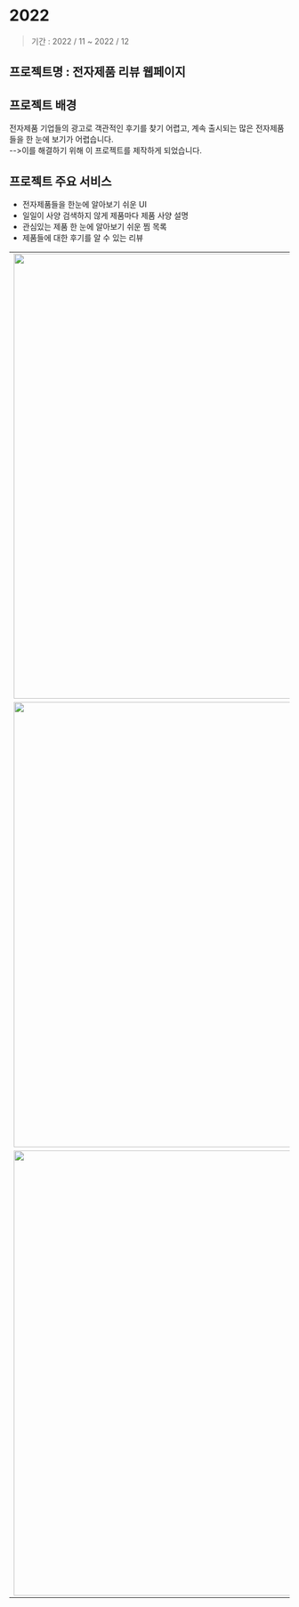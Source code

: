 # 2022 
> 기간 : 2022 / 11  ~ 2022 / 12

## 프로젝트명 : 전자제품 리뷰 웹페이지


## 프로젝트 배경
전자제품 기업들의 광고로 객관적인 후기를 찾기 어렵고, 계속 출시되는 많은 전자제품들을 한 눈에 보기가 어렵습니다.<br>
-->이를 해결하기 위해 이 프로젝트를 제작하게 되었습니다.

## 프로젝트 주요 서비스
- 전자제품들을 한눈에 알아보기 쉬운 UI
- 일일이 사양 검색하지 않게 제품마다 제품 사양 설명
- 관심있는 제품 한 눈에 알아보기 쉬운 찜 목록
- 제품들에 대한 후기를 알 수 있는 리뷰


<table align="center">
<tr>
<td><img src = "https://user-images.githubusercontent.com/93712785/215818454-3c407c76-d934-412c-b9bb-ab4174f4e941.png" width = "800" hight = "400"/>
<td><img src = "https://user-images.githubusercontent.com/93712785/215818704-fe8da417-7b75-49c4-aade-90f584ce07ba.png" width = "800" hight = "400"/>
<tr>
<tr>
<td><img src = "https://user-images.githubusercontent.com/93712785/215818846-49337ef3-1192-426e-ac4f-f6516bbcfc4b.png" width = "800" hight = "400"/>
<td><img src = "https://user-images.githubusercontent.com/93712785/215818915-12dbcbe0-17b8-476a-95c7-1dfc3639b51c.png" width = "800" hight = "400"/>
<tr>
<tr>
<td><img src = "https://user-images.githubusercontent.com/93712785/215818996-b8f1b8c3-d02c-44b8-a109-f0fa71e443b6.png" width = "800" hight = "400"/>
<td><img src = "https://user-images.githubusercontent.com/93712785/215819073-ea793e9b-f424-445f-9939-be2f38c56f78.png" width = "800" hight = "400"/>
<tr>
</table>
